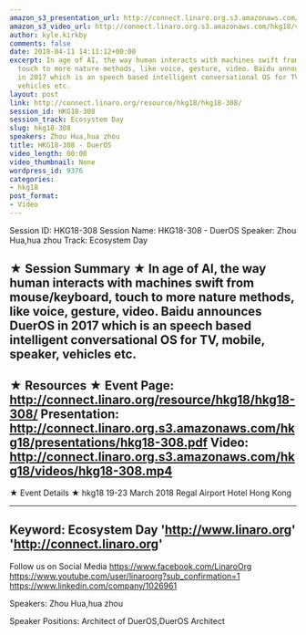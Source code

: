 ```yaml
---
amazon_s3_presentation_url: http://connect.linaro.org.s3.amazonaws.com/hkg18/presentations/hkg18-308.pdf
amazon_s3_video_url: http://connect.linaro.org.s3.amazonaws.com/hkg18/videos/hkg18-308.mp4
author: kyle.kirkby
comments: false
date: 2018-04-11 14:11:12+00:00
excerpt: In age of AI, the way human interacts with machines swift from mouse/keyboard,
  touch to more nature methods, like voice, gesture, video. Baidu announces DuerOS
  in 2017 which is an speech based intelligent conversational OS for TV, mobile, speaker,
  vehicles etc.
layout: post
link: http://connect.linaro.org/resource/hkg18/hkg18-308/
session_id: HKG18-308
session_track: Ecosystem Day
slug: hkg18-308
speakers: Zhou Hua,hua zhou
title: HKG18-308 - DuerOS
video_length: 00:00
video_thumbnail: None
wordpress_id: 9376
categories:
- hkg18
post_format:
- Video
---
```


Session ID: HKG18-308
Session Name: HKG18-308 - DuerOS
Speaker: Zhou Hua,hua zhou
Track: Ecosystem Day


★ Session Summary ★
In age of AI, the way human interacts with machines swift from mouse/keyboard, touch to more nature methods, like voice, gesture, video. Baidu announces DuerOS in 2017 which is an speech based intelligent conversational OS for TV, mobile, speaker, vehicles etc.
---------------------------------------------------
★ Resources ★
Event Page: http://connect.linaro.org/resource/hkg18/hkg18-308/
Presentation: http://connect.linaro.org.s3.amazonaws.com/hkg18/presentations/hkg18-308.pdf
Video: http://connect.linaro.org.s3.amazonaws.com/hkg18/videos/hkg18-308.mp4
 ---------------------------------------------------
★ Event Details ★
hkg18
19-23 March 2018 
Regal Airport Hotel Hong Kong

---------------------------------------------------
Keyword: Ecosystem Day
'http://www.linaro.org'
'http://connect.linaro.org'
---------------------------------------------------
Follow us on Social Media
https://www.facebook.com/LinaroOrg
https://www.youtube.com/user/linaroorg?sub_confirmation=1
https://www.linkedin.com/company/1026961

Speakers: Zhou Hua,hua zhou

Speaker Positions: Architect of DuerOS,DuerOS Architect


